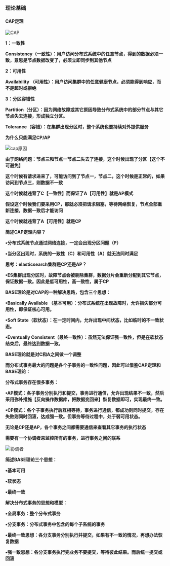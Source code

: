 ### 理论基础



#### CAP定理

![CAP](E:\笔记整理\微服务技术\seata\图片\CAP.png)

**1：一致性**

**Consistency（一致性）：用户访问分布式系统中的任意节点，得到的数据必须一致，意思是节点数据改变了，必须立即同步到其他节点**



**2：可用性**

**Availability （可用性）：用户访问集群中的任意健康节点，必须能得到响应，而不是超时或拒绝**



**3：分区容错性**

**Partition（分区）：因为网络故障或其它原因导致分布式系统中的部分节点与其它节点失去连接，形成独立分区。**

**Tolerance（容错）：在集群出现分区时，整个系统也要持续对外提供服务**



**为什么只能满足CP/AP**

![cap原因](E:\笔记整理\微服务技术\seata\图片\cap原因.png)



**由于网络问题：节点三和节点一节点二失去了连接，这个时候出现了分区【这个不可避免】**

**这个时候有请求进来了，可能访问到了节点一，节点二，这个时候是正常的，如果访问到节点三，则数据不一致**

**这个时候就违背了C【一致性】而保证了A【可用性】就是AP模式**

**假设这个时候我们要采用CP，那就必须把请求阻塞，等待网络恢复，节点全部重新连接，数据一致后才能访问**

**这个时候就违背了A【可用性】就是CP**



**简述CAP定理内容？**

**•分布式系统节点通过网络连接，一定会出现分区问题（P）**

**•当分区出现时，系统的一致性（C）和可用性（A）就无法同时满足**

**思考：elasticsearch集群是CP还是AP？**

**•ES集群出现分区时，故障节点会被剔除集群，数据分片会重新分配到其它节点，保证数据一致。因此是低可用性，高一致性，属于CP**



**BASE理论是对CAP的一种解决思路，包含三个思想：**

**•Basically Available （基本可用）：分布式系统在出现故障时，允许损失部分可用性，即保证核心可用。**

**•Soft State（软状态）：在一定时间内，允许出现中间状态，比如临时的不一致状态。**

**•Eventually Consistent（最终一致性）：虽然无法保证强一致性，但是在软状态结束后，最终达到数据一致。**

**BASE理论就是对C和A之间做一个调整**



**而分布式事务最大的问题是各个子事务的一致性问题，因此可以借鉴CAP定理和BASE理论：**

**分布式事务存在很多事务：**

**•AP模式：各子事务分别执行和提交，事务进行通信，允许出现结果不一致，然后采用弥补措施【反向操作数据库，把数据变回来】恢复数据即可，实现最终一致。**



**•CP模式：各个子事务执行后互相等待，事务进行通信，都成功则同时提交，存在失败则同时回滚，达成强一致。但事务等待过程中，处于弱可用状态。**



**无论是CP还是AP，各个事务之间都需要通信来查看其它事务的执行状态**

**需要有一个协调者来监控所有的事务，进行事务之间的联系**



![协调者](E:\笔记整理\微服务技术\seata\图片\协调者.png)



**简述BASE理论三个思想：**

**•基本可用**

**•软状态**

**•最终一致**

**解决分布式事务的思想和模型：**

**•全局事务：整个分布式事务**

**•分支事务：分布式事务中包含的每个子系统的事务**

**•最终一致思想：各分支事务分别执行并提交，如果有不一致的情况，再想办法恢复数据**

**•强一致思想：各分支事务执行完业务不要提交，等待彼此结果。而后统一提交或回滚**